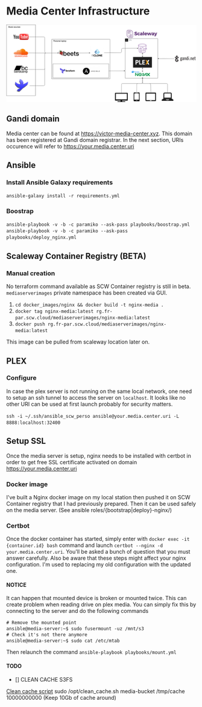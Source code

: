 # Media Center Infrastructure

<img src="./Media Center.png" alt="My Media Center Infrastructure diagram"/>

## Gandi domain
Media center can be found at https://victor-media-center.xyz. This domain has been registered at Gandi domain registrar.
In the next section, URIs occurence will refer to https://your.media.center.uri

## Ansible
### Install Ansible Galaxy requirements
`ansible-galaxy install -r requirements.yml`

### Boostrap
`ansible-playbook -v -b -c paramiko --ask-pass playbooks/boostrap.yml`
`ansible-playbook -v -b -c paramiko --ask-pass playbooks/deploy_nginx.yml`
## Scaleway Container Registry (BETA)
### Manual creation
No terraform command available as SCW Container registry is still in beta.
`mediaserverimages` private namespace has been created via GUI.

1. `cd docker_images/nginx && docker build -t nginx-media .`
2. `docker tag nginx-media:latest rg.fr-par.scw.cloud/mediaserverimages/nginx-media:latest`
3. `docker push rg.fr-par.scw.cloud/mediaserverimages/nginx-media:latest`

This image can be pulled from scaleway location later on.

## PLEX
### Configure
In case the plex server is not running on the same local network, one need to setup an ssh tunnel to access the server on `localhost`. It looks like no other URI can be used at first launch probably for security matters.

`ssh -i ~/.ssh/ansible_scw_perso ansible@your.media.center.uri -L 8888:localhost:32400`

## Setup SSL
Once the media server is setup, nginx needs to be installed with certbot in order to get free SSL certificate activated on domain https://your.media.center.uri

### Docker image
I've built a Nginx docker image on my local station then pushed it on SCW Container registry that I had previously prepared. Then it can be used safely on the media server. (See ansible roles/{bootstrap|deploy}-nginx/)

### Certbot
Once the docker container has started, simply enter with `docker exec -it {container.id} bash` command and launch `certbot --nginx -d your.media.center.uri`. You'll be asked a bunch of question that you must answer carefully. Also be aware that these steps might affect your nginx configuration. I'm used to replacing my old configuration with the updated one.


#### NOTICE
It can happen that mounted device is broken or mounted twice. This can create problem when reading drive on plex media. You can simply fix this by connecting to the server and do the following commands

```
# Remove the mounted point
ansible@media-server:~$ sudo fusermount -uz /mnt/s3
# Check it's not there anymore
ansible@media-server:~$ sudo cat /etc/mtab
```

Then relaunch the command `ansible-playbook playbooks/mount.yml`


#### TODO
- [] CLEAN CACHE S3FS

[Clean cache script](https://github.com/s3fs-fuse/s3fs-fuse/blob/master/test/sample_delcache.sh)
sudo /opt/clean_cache.sh media-bucket /tmp/cache 10000000000 (Keep 10Gb of cache around)